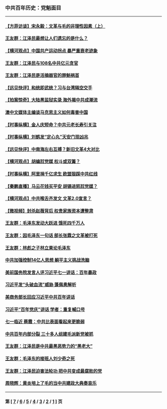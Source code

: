 ### 中共百年历史：党魁面目
---
#### [【方菲访谈】宋永毅：文革与毛的非理性因素（上）](../../pages/nf1176107/n13469956.md?03190430) 
#### [王友群：江泽民最想让人们遗忘的是什么？](../../pages/nf1176107/n13408949.md?03190430) 
#### [【横河观点】中国共产运动拐点 暴严重衰老迹象](../../pages/nf1176107/n13388333.md?03190430) 
#### [王友群：江泽民与108名中共亿元贪官](../../pages/nf1176107/n13352358.md?03190430) 
#### [王友群：江泽民是活摘器官的罪魁祸首](../../pages/nf1176107/n13336903.md?03190430) 
#### [【远见快评】和统即武统？习与台湾隔空交手](../../pages/nf1176107/n13297739.md?03190430) 
#### [【拍案惊奇】大陆黑监狱实录 海外揭中共成潮流](../../pages/nf1176107/n13288853.md?03190430) 
#### [澳中文媒体主编谈马克思主义如何毒害中国](../../pages/nf1176107/n13257387.md?03190430) 
#### [【时事纵横】金人庆短命？中共元老长寿引关注](../../pages/nf1176107/n13217934.md?03190430) 
#### [【时事纵横】刘鹤发“定心丸”天安门现凶兆](../../pages/nf1176107/n13215416.md?03190430) 
#### [【远见快评】中南海左右互搏？新旧文革4大对比](../../pages/nf1176107/n13214745.md?03190430) 
#### [【横河观点】胡编怼党媒 权斗或双簧？](../../pages/nf1176107/n13210864.md?03190430) 
#### [【时事纵横】阿里捐千亿求生 欧盟狠踩中共红线](../../pages/nf1176107/n13206431.md?03190430) 
#### [【秦鹏直播】马云花钱买平安 胡锡进怒怼党媒？](../../pages/nf1176107/n13206392.md?03190430) 
#### [【横河观点】中共喉舌齐发文 文革2.0宣言？](../../pages/nf1176107/n13201248.md?03190430) 
#### [【微视频】封杀赵薇背后 权贵家族资本遭整肃](../../pages/nf1176107/n13197798.md?03190430) 
#### [王友群：毛泽东发动大跃进 饿死四千万人](../../pages/nf1176107/n13177158.md?03190430) 
#### [王友群：因毛泽东一句话 部长张霖之文革被打死](../../pages/nf1176107/n13161711.md?03190430) 
#### [王友群：林彪之子林立果论毛泽东](../../pages/nf1176107/n13128622.md?03190430) 
#### [中共加强控制14亿人思想 躺平主义挑战洗脑](../../pages/nf1176107/n13094299.md?03190430) 
#### [美前国务院发言人评习近平七一讲话：百年暴政](../../pages/nf1176107/n13066986.md?03190430) 
#### [习近平发“头破血流”威胁 蓬佩奥解析](../../pages/nf1176107/n13063604.md?03190430) 
#### [美商务部长回应习近平中共百年讲话](../../pages/nf1176107/n13062903.md?03190430) 
#### [习近平“百年党庆”讲话 学者：重复喊口号](../../pages/nf1176107/n13061411.md?03190430) 
#### [七一临近 蔡霞：中共比表面看起来更脆弱](../../pages/nf1176107/n13056418.md?03190430) 
#### [中共百年内部分裂 三十多人组建毛派新党被抓](../../pages/nf1176107/n13044023.md?03190430) 
#### [王友群：江泽民是中共最黑恶势力的“黑老大”](../../pages/nf1176107/n13022180.md?03190430) 
#### [王友群：毛泽东的接班人刘少奇之死](../../pages/nf1176107/n12991772.md?03190430) 
#### [王友群：江泽民迫害法轮功 把中共变成最腐败的党](../../pages/nf1176107/n12947347.md?03190430) 
#### [周晓辉：黄炎培上了毛的当中共建政大典奏哀乐](../../pages/nf1176107/n12942780.md?03190430) 

---
#### 第 [ [7](./7.md?03190430) / [6](./6.md?03190430) / [5](./5.md?03190430) / [4](./4.md?03190430) / [3](./3.md?03190430) / [2](./2.md?03190430) / [1](./1.md?03190430) ] 页
